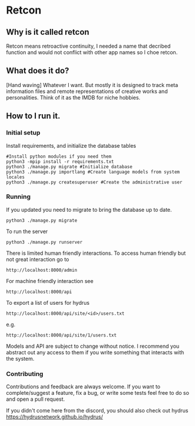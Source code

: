 # Retcon
## Why is it called retcon
 Retcon means retroactive continuity, I needed a name that decribed function and would not conflict with other app names so I choe retcon.

## What does it do?
[Hand waving] Whatever I want.  But mostly it is designed to track meta information files and remote representations of creative works and personalities.  Think of it as the IMDB for niche hobbies.

## How to I run it.
### Initial setup
Install requirements, and initialize the database tables
```
#Install python modules if you need them
python3 -mpip install -r requirements.txt
python3 ./manage.py migrate #Initialize database
python3 ./manage.py importlang #Create language models from system locales
python3 ./manage.py createsuperuser #Create the administrative user
```
### Running
If you updated you need to migrate to bring the database up to date.
```
python3 ./manage.py migrate
```
To run the server
```
python3 ./manage.py runserver
```
There is limited human friendly interactions.  To access human friendly but not great interaction go to
```
http://localhost:8000/admin
```
For machine friendly interaction see
```
http://localhost:8000/api
```

To export a list of users for hydrus
```
http://localhost:8000/api/site/<id>/users.txt
```
e.g.
```
http://localhost:8000/api/site/1/users.txt
```

Models and API are subject to change without notice.  I recommend you abstract out any access to them if you write something that interacts with the system.

### Contributing
Contributions and feedback are always welcome.  If you want to complete/suggest a feature, fix a bug, or write some tests feel free to do so and open a pull request.


If you didn't come here from the discord, you should also check out hydrus https://hydrusnetwork.github.io/hydrus/
